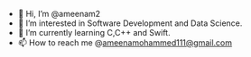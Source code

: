 - 👋 Hi, I’m @ameenam2
- 👀 I’m interested in Software Development and Data Science.
- 🌱 I’m currently learning C,C++ and Swift.
- 📫 How to reach me @ameenamohammed111@gmail.com

<!---
ameenam2/ameenam2 is a ✨ special ✨ repository because its `README.md` (this file) appears on your GitHub profile.
You can click the Preview link to take a look at your changes.
--->
